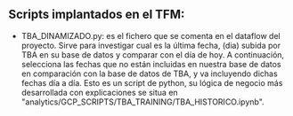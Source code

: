 


## Scripts implantados en el TFM:


- TBA_DINAMIZADO.py: es el fichero que se comenta en el dataflow del proyecto. Sirve para investigar cual es la última fecha, (dia) subida por TBA en su base de datos y comparar con el día de hoy. A continuación, selecciona las fechas que no están incluidas en nuestra base de datos en comparación con la base de datos de TBA, y va incluyendo dichas fechas día a día. Esto es un script de python, su lógica de negocio más desarrollada con explicaciones se situa en "analytics/GCP_SCRIPTS/TBA_TRAINING/TBA_HISTORICO.ipynb". 




